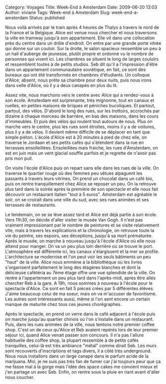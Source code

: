 Category: Voyages
Title: Week-End à Amsterdam
Date: 2009-06-20 13:03
Author: viviane
Tags: Week-end à Amsterdam
Slug: week-end-a-amsterdam
Status: published

Nous voilà arrivés par le train après 4 heures de Thalys à travers le nord de la France et la Belgique. Alice est venue nous chercher et nous traversons la ville en tramway jusqu'à son appartement. Elle vit dans une collocation près du centre dans un drôle d'endroit. On entre par une grande porte vitrée qui donne sur un couloir. Sur la droite, le salon spacieux ressemble un peu à un hall d'auberge de jeunesse, plutôt propre et ordonné vu le nombre de personnes qui vivent ici. Les chambres se situent le long de larges couloirs et ressemblent toutes à de petits studios. Seb dit qu'il a l'impression d'être dans un appartement communautaire soviétique, en fait, ce sont des bureaux qui ont été transformés en chambres d'étudiants. Un colloque d'Alice, absent, nous prête sa chambre pour deux nuits, puis nous irons dans celle d'Alice, où il y a deux canapés en plus du lit.

Assez vite, nous marchons vers le centre avec Alice qui a rendez-vous à son école. Amsterdam est surprenante, très mignonne, tout en canaux et ruelles, en petites maisons de briques et péniches bucoliques. Et partout, partout, des vélos. D'abord le long des rues, sur les trottoirs, accrochés par dizaine à chaque morceau de barrière, en bas des maisons, dans les cours d'immeubles. Et puis des vélos qui roulent tout autours de nous. Plus on marche vers le centre, plus les rues sont étroites, moins il y a de voitures, plus il y a de vélos. Il devient même difficile de se déplacer en tant que simple piéton. L'école d'Alice est à 20 minutes à pied de chez elle, on traverse le Jordaan et ses petits cafés qui s'étendent dans la rue en terrasses ensolleillées. Ensoleillées mais fraiche, les rues d'Amsterdam, on est en juin mais un vent glacial souffle parfois et je regrette de n'avoir pas pris mon pull.

On visite l'école d'Alice puis on repart sans elle dans les rues de la ville. On traverse le quartier rouge où des femmes peu vêtues alpaguent les passants à travers leurs vitrines. On prend un chocolat dans un café bio, puis on rentre tranquillement chez Alice se reposer un peu. On la retrouve plus tard dans la soirée après la première de son spectacle et elle nous fait découvrir un restaurant italien "tout à 5 euros". Amsterdam est agréable le soir, on se croirait dans une ville du sud, avec ses rues animées et ses terrasses de restaurants.

Le lendemain, on se se lève assez tard et Alice est déjà partie à son école. Vers 11h30, on décide d'aller visiter le musée Van Gogh. Il n'est pas vraiment impressionant par le nombre de peintures et se visite relativement vite, mais à travers les explications et la chronologie, on retrouve toute la vie du peintre, ses espoirs, ses déceptions, jusqu'à sa mort prématurée. Après le musée, on marche à nouveau jusqu'à l'école d'Alice où elle nous attend pour manger. On va un peu plus loin derrière où se trouve le port. L'atmosphère est différente ici, les canaux s'élargissent et la mer se profile. L'architecture se modernise et l'on peut voir les seuls bâtiments un peu "haut" de la ville. Alice nous emmène à la bibliothèque où les livres s'organisent parfaitement le long des étagères blanches et dont la délicieuse cafétéria au 7ème étage offre une vue splendide de la ville.
On rentre à l'appartement un peu plus tard dans l'après-midi, après être allés chercher Reb à la gare. A 19h, nous sommes à nouveau à l'école pour le spectacle d'Alice. Ce sont en fait 5 pièces crées par 5 différentes élèves. J'aime beaucoup celui de ma soeur, mais on va m'accuser de favoritisme. Les autres sont intéressants aussi, même si l'on sent encore un certain manque de maturité chez tous ces jeunes chorégraphes.

Après le spectacle, on prend un verre dans le café adjacent à l'école puis on marche jusqu'au quartier chinois où l'on s'installe dans un restaurant. Puis, dans les rues animées de la ville, nous tentons notre premier coffee shop. C'est un de ceux qu'Alice et Reb avaient repérés lors de leur premier séjour ici, quand Alice venait passer son concours. Il n'a pas l'allure habituelle des coffee shop, la plupart ressemble à de petits cafés tranquilles, celui-là est très ambiance "métal" comme dirait Seb. Les murs sont recouverts d'inscriptions et tags divers, il a côté très underground. Nous nous installons dans un large canapé dans le parfum acide de la marijuana. Moi, je ne suis pas très fan de fumer car j'ai toujours peur que ça me fasse mal à la gorge mais l'idée des space cakes me convient mieux et j'en partage un avec Seb. Enfin, on rentre sous la pluie en riant avant d'aller nous coucher.